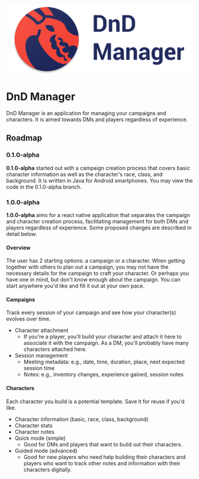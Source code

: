 <p align="center"><img title="DnD Manager Banner" src="https://raw.githubusercontent.com/alanplotko/DnD-Manager/master/docs/banner.png" /></p>

# DnD Manager

DnD Manager is an application for managing your campaigns and characters. It is aimed towards DMs and players regardless of experience.

## Roadmap

### 0.1.0-alpha

**0.1.0-alpha** started out with a campaign creation process that covers basic character information as well as the character's race, class, and background. It is written in Java for Android smartphones. You may view the code in the 0.1.0-alpha branch.

### 1.0.0-alpha

**1.0.0-alpha** aims for a react native application that separates the campaign and character creation process, facilitating management for both DMs and players regardless of experience. Some proposed changes are described in detail below.

#### Overview

The user has 2 starting options: a campaign or a character. When getting together with others to plan out a campaign, you may not have the necessary details for the campaign to craft your character. Or perhaps you have one in mind, but don't know enough about the campaign. You can start anywhere you'd like and fill it out at your own pace.

#### Campaigns

Track every session of your campaign and see how your character(s) evolves over time.

- Character attachment
    - If you're a player, you'll build your character and attach it here to associate it with the campaign. As a DM, you'll probably have many characters attached here.
- Session management
    - Meeting metadata: e.g., date, time, duration, place, next expected session time
    - Notes: e.g., inventory changes, experience gained, session notes

#### Characters

Each character you build is a potential template. Save it for reuse if you'd like.

- Character information (basic, race, class, background)
- Character stats
- Character notes
- Quick mode (simple)
    - Good for DMs and players that want to build out their characters.
- Guided mode (advanced)
    - Good for new players who need help building their characters and players who want to track other notes and information with their characters digitally.
